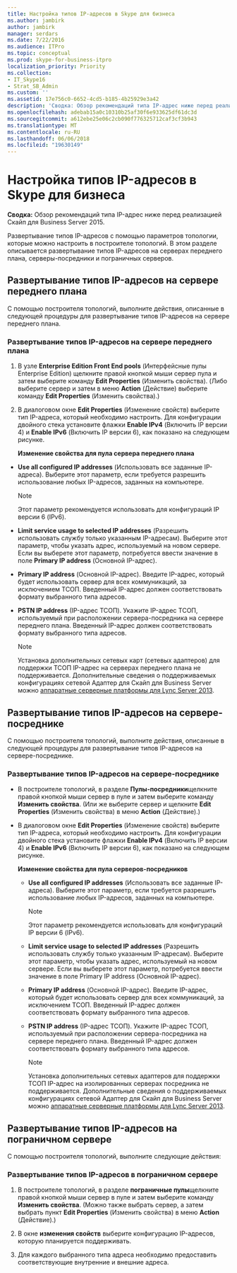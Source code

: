 ```yaml
---
title: Настройка типов IP-адресов в Skype для бизнеса
ms.author: jambirk
author: jambirk
manager: serdars
ms.date: 7/22/2016
ms.audience: ITPro
ms.topic: conceptual
ms.prod: skype-for-business-itpro
localization_priority: Priority
ms.collection:
- IT_Skype16
- Strat_SB_Admin
ms.custom: ''
ms.assetid: 17e756c0-6652-4cd5-b185-4b25929e3a42
description: 'Сводка: Обзор рекомендаций типа IP-адрес ниже перед реализацией Скайп для Business Server 2015.'
ms.openlocfilehash: adebab15a0c10310b25af30f6e933625df61dc3d
ms.sourcegitcommit: a612ebe25e06c2cb090f776325712caf3cf3b943
ms.translationtype: MT
ms.contentlocale: ru-RU
ms.lasthandoff: 06/06/2018
ms.locfileid: "19630149"
---
```

# <a name="configure-ip-address-types-in-skype-for-business"></a>Настройка типов IP-адресов в Skype для бизнеса
 
**Сводка:** Обзор рекомендаций типа IP-адрес ниже перед реализацией Скайп для Business Server 2015.
  
Развертывание типов IP-адресов с помощью параметров топологии, которые можно настроить в построителе топологий. В этом разделе описывается развертывание типов IP-адресов на серверах переднего плана, серверы-посредники и пограничных серверов.
  
## <a name="deploy-ip-address-types-on-a-front-end-server"></a>Развертывание типов IP-адресов на сервере переднего плана

С помощью построителя топологий, выполните действия, описанные в следующей процедуры для развертывание типов IP-адресов на сервере переднего плана.
  
### <a name="to-deploy-ip-address-types-on-a-front-end-server"></a>Развертывание типов IP-адресов на сервере переднего плана

1. В узле **Enterprise Edition Front End pools** (Интерфейсные пулы Enterprise Edition) щелкните правой кнопкой мыши сервер пула и затем выберите команду **Edit Properties** (Изменить свойства). (Либо выберите сервер и затем в меню **Action** (Действие) выберите команду **Edit Properties** (Изменить свойства).)
    
2. В диалоговом окне **Edit Properties** (Изменение свойств) выберите тип IP-адреса, который необходимо настроить. Для конфигурации двойного стека установите флажки **Enable IPv4** (Включить IP версии 4) и **Enable IPv6** (Включить IP версии 6), как показано на следующем рисунке.
    
   **Изменение свойства для пула сервера переднего плана**

  - **Use all configured IP addresses** (Использовать все заданные IP-адреса). Выберите этот параметр, если требуется разрешить использование любых IP-адресов, заданных на компьютере. 
    
    > [!NOTE]
    > Этот параметр рекомендуется использовать для конфигураций IP версии 6 (IPv6). 
  
  - **Limit service usage to selected IP addresses** (Разрешить использовать службу только указанным IP-адресам). Выберите этот параметр, чтобы указать адрес, используемый на новом сервере. Если вы выберете этот параметр, потребуется ввести значение в поле **Primary IP address** (Основной IP-адрес).
    
  - **Primary IP address** (Основной IP-адрес). Введите IP-адрес, который будет использовать сервер для всех коммуникаций, за исключением ТСОП. Введенный IP-адрес должен соответствовать формату выбранного типа адресов.
    
  - **PSTN IP address** (IP-адрес ТСОП). Укажите IP-адрес ТСОП, используемый при расположении сервера-посредника на сервере переднего плана. Введенный IP-адрес должен соответствовать формату выбранного типа адресов.
    
    > [!NOTE]
    > Установка дополнительных сетевых карт (сетевых адаптеров) для поддержки ТСОП IP-адрес на серверах переднего плана не поддерживается. Дополнительные сведения о поддерживаемых конфигурациях сетевой Адаптер для Скайп для Business Server можно [аппаратные серверные платформы для Lync Server 2013](http://technet.microsoft.com/library/c964c1c0-0153-472b-88ad-a38866e0df0c.aspx). 
  
## <a name="deploy-ip-address-types-on-a-mediation-server"></a>Развертывание типов IP-адресов на сервере-посреднике

С помощью построителя топологий, выполните действия, описанные в следующей процедуры для развертывание типов IP-адресов на сервере-посреднике.
  
### <a name="to-deploy-ip-address-types-on-a-mediation-server"></a>Развертывание типов IP-адресов на сервере-посреднике

- В построителе топологий, в разделе **Пулы-посредники**щелкните правой кнопкой мыши сервер в пуле и затем выберите команду **Изменить свойства**. (Или же выберите сервер и щелкните **Edit Properties** (Изменить свойства) в меню **Action** (Действие).)
    
- В диалоговом окне **Edit Properties** (Изменение свойств) выберите тип IP-адреса, который необходимо настроить. Для конфигурации двойного стека установите флажки **Enable IPv4** (Включить IP версии 4) и **Enable IPv6** (Включить IP версии 6), как показано на следующем рисунке.
    
   **Изменение свойства для пула серверов-посредников**

  - **Use all configured IP addresses** (Использовать все заданные IP-адреса). Выберите этот параметр, если требуется разрешить использование любых IP-адресов, заданных на компьютере. 
    
    > [!NOTE]
    > Этот параметр рекомендуется использовать для конфигураций IP версии 6 (IPv6). 
  
  - **Limit service usage to selected IP addresses** (Разрешить использовать службу только указанным IP-адресам). Выберите этот параметр, чтобы указать адрес, используемый на новом сервере. Если вы выберете этот параметр, потребуется ввести значение в поле Primary IP address (Основной IP-адрес).
    
  - **Primary IP address** (Основной IP-адрес). Введите IP-адрес, который будет использовать сервер для всех коммуникаций, за исключением ТСОП. Введенный IP-адрес должен соответствовать формату выбранного типа адресов.
    
  - **PSTN IP address** (IP-адрес ТСОП). Укажите IP-адрес ТСОП, используемый при расположении сервера-посредника на сервере переднего плана. Введенный IP-адрес должен соответствовать формату выбранного типа адресов.
    
    > [!NOTE]
    > Установка дополнительных сетевых адаптеров для поддержки ТСОП IP-адрес на изолированных серверах посредника не поддерживается. Дополнительные сведения о поддерживаемых конфигурациях сетевой Адаптер для Скайп для Business Server можно [аппаратные серверные платформы для Lync Server 2013](http://technet.microsoft.com/library/c964c1c0-0153-472b-88ad-a38866e0df0c.aspx). 
  
## <a name="deploy-ip-address-types-on-an-edge-server"></a>Развертывание типов IP-адресов на пограничном сервере

С помощью построителя топологий, выполните следующие действия:
  
### <a name="to-deploy-ip-address-types-on-an-edge-server"></a>Развертывание типов IP-адресов в пограничном сервере

1. В построителе топологий, в разделе **пограничные пулы**щелкните правой кнопкой мыши сервер в пуле и затем выберите команду **Изменить свойства**. (Можно также выбрать сервер, а затем выбрать пункт **Edit Properties** (Изменить свойства) в меню **Action** (Действие).)
    
2. В окне **изменения свойств** выберите конфигурацию IP-адресов, которую планируется поддерживать.    

3. Для каждого выбранного типа адреса необходимо предоставить соответствующие внутренние и внешние адреса.
    